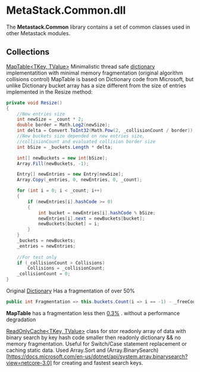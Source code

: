 # MetaStack.Common.dll
The **Metastack.Common** library contains a set of common classes used in other Metastack modules.
## Collections
[MapTable<TKey, TValue>](https://github.com/S031/MetaStack/blob/master/src/S031.MetaStack.Common/Collections/MapTable.cs) Minimalistic thread safe [dictionary](https://en.wikipedia.org/wiki/Hash_table) implementatition with minimal memory fragmentation (original algorithm collisions control) 
MapTable is based on Dictionary code from Microsoft, but unlike Dictionary bucket array has a size different from the size of entries implemented in the Resize method:

```csharp
private void Resize()
{
	//New entries size
	int newSize = _count * 2;
	double border = Math.Log2(newSize);
	int delta = Convert.ToInt32(Math.Pow(2, _collisionCount / border));
	//New buckets size depended on new entries size, 
	//collisionCount and evaluated collision border size
	int bSize = _buckets.Length * delta;

	int[] newBuckets = new int[bSize];
	Array.Fill(newBuckets, -1);

	Entry[] newEntries = new Entry[newSize];
	Array.Copy(_entries, 0, newEntries, 0, _count);

	for (int i = 0; i < _count; i++)
	{
		if (newEntries[i].hashCode >= 0)
		{
			int bucket = newEntries[i].hashCode % bSize;
			newEntries[i].next = newBuckets[bucket];
			newBuckets[bucket] = i;
		}
	}
	_buckets = newBuckets;
	_entries = newEntries;
	
	//For test only
	if (_collisionCount > Collisions)
		Collisions = _collisionCount;
	_collisionCount = 0;
}
```
Original [Dictionary](https://github.com/microsoft/referencesource/blob/master/mscorlib/system/collections/generic/dictionary.cs) Has a fragmentation of over 50%

```csharp
public int Fragmentation => this.buckets.Count(i => i == -1) - _freeCount;
```
**MapTable** has a fragmentation less then [0.3%](https://github.com/S031/MetaStack/blob/5dccc5438580ac5218e3c4e0639f31adef365e99/Test/MetaStack.Test/Common/MapTableTest.cs#L19) . without a performance degradation

[ReadOnlyCache<TKey, TValue>](https://github.com/S031/MetaStack/blob/master/src/S031.MetaStack.Common/Collections/ReadOnlyCache.cs) class for stor readonly array of data with binary search by key hash code smaller then readonly dictionary && no memory fragmentation. Useful for Switch/Case statement replacement or caching static data. Used Array.Sort and (Array.BinarySearch)[https://docs.microsoft.com/en-us/dotnet/api/system.array.binarysearch?view=netcore-3.0] for creating and fastest search keys.

